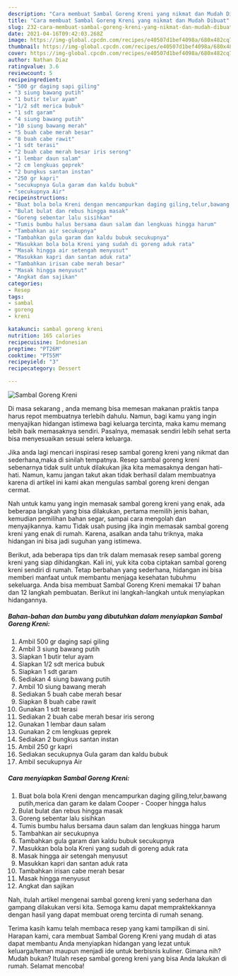 ```yaml
---
description: "Cara membuat Sambal Goreng Kreni yang nikmat dan Mudah Dibuat"
title: "Cara membuat Sambal Goreng Kreni yang nikmat dan Mudah Dibuat"
slug: 232-cara-membuat-sambal-goreng-kreni-yang-nikmat-dan-mudah-dibuat
date: 2021-04-16T09:42:03.268Z
image: https://img-global.cpcdn.com/recipes/e40507d1bef4098a/680x482cq70/sambal-goreng-kreni-foto-resep-utama.jpg
thumbnail: https://img-global.cpcdn.com/recipes/e40507d1bef4098a/680x482cq70/sambal-goreng-kreni-foto-resep-utama.jpg
cover: https://img-global.cpcdn.com/recipes/e40507d1bef4098a/680x482cq70/sambal-goreng-kreni-foto-resep-utama.jpg
author: Nathan Diaz
ratingvalue: 3.6
reviewcount: 5
recipeingredient:
- "500 gr daging sapi giling"
- "3 siung bawang putih"
- "1 butir telur ayam"
- "1/2 sdt merica bubuk"
- "1 sdt garam"
- "4 siung bawang putih"
- "10 siung bawang merah"
- "5 buah cabe merah besar"
- "8 buah cabe rawit"
- "1 sdt terasi"
- "2 buah cabe merah besar iris serong"
- "1 lembar daun salam"
- "2 cm lengkuas geprek"
- "2 bungkus santan instan"
- "250 gr kapri"
- "secukupnya Gula garam dan kaldu bubuk"
- "secukupnya Air"
recipeinstructions:
- "Buat bola bola Kreni dengan mencampurkan daging giling,telur,bawang putih,merica dan garam ke dalam Cooper Cooper hingga halus"
- "Bulat bulat dan rebus hingga masak"
- "Goreng sebentar lalu sisihkan"
- "Tumis bumbu halus bersama daun salam dan lengkuas hingga harum"
- "Tambahkan air secukupnya"
- "Tambahkan gula garam dan kaldu bubuk secukupnya"
- "Masukkan bola bola Kreni yang sudah di goreng aduk rata"
- "Masak hingga air setengah menyusut"
- "Masukkan kapri dan santan aduk rata"
- "Tambahkan irisan cabe merah besar"
- "Masak hingga menyusut"
- "Angkat dan sajikan"
categories:
- Resep
tags:
- sambal
- goreng
- kreni

katakunci: sambal goreng kreni 
nutrition: 165 calories
recipecuisine: Indonesian
preptime: "PT26M"
cooktime: "PT55M"
recipeyield: "3"
recipecategory: Dessert

---
```



![Sambal Goreng Kreni](https://img-global.cpcdn.com/recipes/e40507d1bef4098a/680x482cq70/sambal-goreng-kreni-foto-resep-utama.jpg)

Di masa  sekarang , anda memang bisa memesan makanan praktis tanpa harus repot membuatnya terlebih dahulu. Namun, bagi kamu yang ingin menyajikan hidangan istimewa bagi keluarga tercinta, maka kamu memang lebih baik memasaknya sendiri. Pasalnya, memasak sendiri lebih sehat serta bisa menyesuaikan sesuai selera keluarga.

Jika anda lagi mencari inspirasi resep sambal goreng kreni yang nikmat dan sederhana,maka di sinilah tempatnya. Resep sambal goreng kreni  sebenarnya tidak sulit untuk dilakukan jika kita memasaknya dengan hati-hati. Namun, kamu jangan takut akan tidak berhasil dalam membuatnya 
karena di artikel ini kami akan mengulas sambal goreng kreni dengan cermat.  



Nah untuk kamu yang ingin memasak sambal goreng kreni yang enak, ada beberapa langkah yang bisa dilakukan, pertama memilih jenis bahan, kemudian pemilihan bahan segar, sampai cara mengolah dan menyajikannya. kamu Tidak usah pusing jika ingin memasak sambal goreng kreni yang enak di rumah. Karena, asalkan anda  tahu triknya, maka hidangan ini bisa jadi suguhan yang istimewa.

Berikut, ada beberapa tips dan trik dalam memasak resep sambal goreng kreni yang siap dihidangkan. Kali ini, yuk kita coba ciptakan sambal goreng kreni sendiri di rumah. Tetap berbahan yang sederhana, hidangan ini bisa memberi manfaat untuk membantu menjaga kesehatan tubuhmu sekeluarga. Anda bisa membuat Sambal Goreng Kreni memakai 17 bahan dan 12 langkah pembuatan. Berikut ini langkah-langkah untuk menyiapkan hidangannya.

<!--inarticleads1-->

##### Bahan-bahan dan bumbu yang dibutuhkan dalam menyiapkan Sambal Goreng Kreni:

1. Ambil 500 gr daging sapi giling
1. Ambil 3 siung bawang putih
1. Siapkan 1 butir telur ayam
1. Siapkan 1/2 sdt merica bubuk
1. Siapkan 1 sdt garam
1. Sediakan 4 siung bawang putih
1. Ambil 10 siung bawang merah
1. Sediakan 5 buah cabe merah besar
1. Siapkan 8 buah cabe rawit
1. Gunakan 1 sdt terasi
1. Sediakan 2 buah cabe merah besar iris serong
1. Gunakan 1 lembar daun salam
1. Gunakan 2 cm lengkuas geprek
1. Sediakan 2 bungkus santan instan
1. Ambil 250 gr kapri
1. Sediakan secukupnya Gula garam dan kaldu bubuk
1. Ambil secukupnya Air




<!--inarticleads2-->

##### Cara menyiapkan Sambal Goreng Kreni:

1. Buat bola bola Kreni dengan mencampurkan daging giling,telur,bawang putih,merica dan garam ke dalam Cooper - Cooper hingga halus
1. Bulat bulat dan rebus hingga masak
1. Goreng sebentar lalu sisihkan
1. Tumis bumbu halus bersama daun salam dan lengkuas hingga harum
1. Tambahkan air secukupnya
1. Tambahkan gula garam dan kaldu bubuk secukupnya
1. Masukkan bola bola Kreni yang sudah di goreng aduk rata
1. Masak hingga air setengah menyusut
1. Masukkan kapri dan santan aduk rata
1. Tambahkan irisan cabe merah besar
1. Masak hingga menyusut
1. Angkat dan sajikan




Nah, itulah artikel mengenai  sambal goreng kreni  yang sederhana dan gampang dilakukan versi kita. Semoga kamu dapat mempraktekkannya dengan hasil yang dapat membuat oreng tercinta di rumah senang. 

Terima kasih kamu telah membaca resep yang kami tampilkan di sini. Harapan kami, cara membuat  Sambal Goreng Kreni yang mudah di atas dapat membantu Anda menyiapkan hidangan yang lezat untuk keluarga/teman maupun menjadi ide untuk berbisnis kuliner. Gimana nih? Mudah bukan? Itulah resep sambal goreng kreni yang bisa Anda lakukan di rumah. Selamat mencoba!

